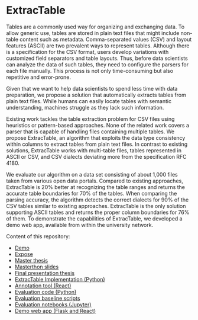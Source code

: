 # ExtracTable

Tables are a commonly used way for organizing and exchanging data.
To allow generic use, tables are stored in plain text files that might include non-table content such as metadata.
Comma-separated values (CSV) and layout features (ASCII) are two prevalent ways to represent tables.
Although there is a specification for the CSV format, users develop variations with customized field separators and table layouts. Thus, before data scientists can analyze the data of such tables, they need to configure the parsers for each file manually. This process is not only time-consuming but also repetitive and error-prone.

Given that we want to help data scientists to spend less time with data preparation, we propose a solution that automatically extracts tables from plain text files.
While humans can easily locate tables with semantic understanding, machines struggle as they lack such information.

Existing work tackles the table extraction problem for CSV files using heuristics or pattern-based approaches. None of the related work covers a parser that is capable of handling files containing multiple tables.
We propose ExtracTable, an algorithm that exploits the data type consistency within columns to extract tables from plain text files. In contrast to existing solutions, ExtracTable works with multi-table files, tables represented in ASCII or CSV, and CSV dialects deviating more from the specification RFC 4180.

We evaluate our algorithm on a data set consisting of about 1,000 files taken from various open data portals. Compared to existing approaches, ExtracTable is 20% better at recognizing the table ranges and returns the accurate table boundaries for 70% of the tables. When comparing the parsing accuracy, the algorithm detects the correct dialects for 90% of the CSV tables similar to existing approaches. ExtracTable is the only solution supporting ASCII tables and returns the proper column boundaries for 76% of them.
To demonstrate the capabilities of ExtracTable, we developed a demo web app, available from within the university network.

Content of this repository:
- [Demo](Demo%20ExtracTable.mp4)
- [Expose](Expose.pdf)
- [Master thesis](Master%20thesis.pdf)
- [Masterthon slides](Masterthon.pdf)
- [Final presentation thesis](Final%20presentation.pdf)
- [ExtracTable Implementation (Python)](table-extraction)
- [Annotation tool (React)](labeling-tool)
- [Evaluation code (Python)](evaluation)
- [Evaluation baseline scripts](scripts)
- [Evaluation notebooks (Jupyter)](notebooks)
- [Demo web app (Flask and React)](demo-web-app)

